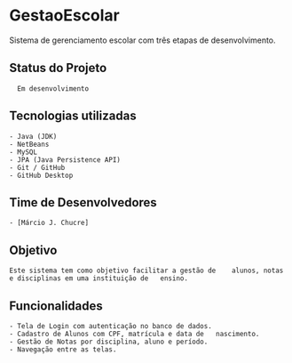 # GestaoEscolar
Sistema de gerenciamento escolar com três etapas de desenvolvimento.

## Status do Projeto
      Em desenvolvimento

## Tecnologias utilizadas
	- Java (JDK)
	- NetBeans
	- MySQL
	- JPA (Java Persistence API)
	- Git / GitHub
	- GitHub Desktop

## Time de Desenvolvedores
	- [Márcio J. Chucre]

## Objetivo
	Este sistema tem como objetivo facilitar a gestão de 	alunos, notas e disciplinas em uma instituição de 	ensino.

## Funcionalidades
	- Tela de Login com autenticação no banco de dados.
	- Cadastro de Alunos com CPF, matrícula e data de 	nascimento.
	- Gestão de Notas por disciplina, aluno e período.
	- Navegação entre as telas.
